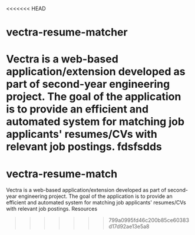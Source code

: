 <<<<<<< HEAD
# vectra-resume-matcher
Vectra is a web-based application/extension developed as part of second-year engineering project. The goal of the application is to provide an efficient and automated system for matching job applicants' resumes/CVs with relevant job postings.
fdsfsdds
=======
# vectra-resume-match
Vectra is a web-based application/extension developed as part of second-year engineering project. The goal of the application is to provide an efficient and automated system for matching job applicants' resumes/CVs with relevant job postings.  Resources
>>>>>>> 799a0995fd46c200b85ce60383d17d92ae13e5a8
